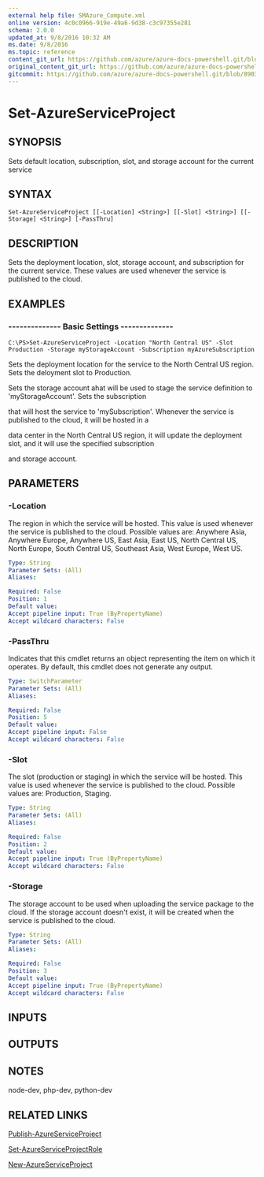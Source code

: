 ```yaml
---
external help file: SMAzure_Compute.xml
online version: 4c0c0966-919e-49a6-9d38-c3c97355e281
schema: 2.0.0
updated_at: 9/8/2016 10:32 AM
ms.date: 9/8/2016
ms.topic: reference
content_git_url: https://github.com/azure/azure-docs-powershell.git/blob/master/azureps-cmdlets-docs/Service%20Management/Compute%20Cmdlets/v1.0/Set-AzureServiceProject.md
original_content_git_url: https://github.com/azure/azure-docs-powershell.git/blob/master/azureps-cmdlets-docs/Service%20Management/Compute%20Cmdlets/v1.0/Set-AzureServiceProject.md
gitcommit: https://github.com/azure/azure-docs-powershell.git/blob/8903b0f1daa01932ac5fa167f377736de2df6709/azureps-cmdlets-docs/Service%20Management/Compute%20Cmdlets/v1.0/Set-AzureServiceProject.md
---
```


# Set-AzureServiceProject
## SYNOPSIS
Sets default location, subscription, slot, and storage account for the current service

## SYNTAX

```
Set-AzureServiceProject [[-Location] <String>] [[-Slot] <String>] [[-Storage] <String>] [-PassThru]
```

## DESCRIPTION
Sets the deployment location, slot, storage account, and subscription for the current service. 
These values are used whenever the service is published to the cloud.

## EXAMPLES

### --------------  Basic Settings --------------
```
C:\PS>Set-AzureServiceProject -Location "North Central US" -Slot Production -Storage myStorageAccount -Subscription myAzureSubscription
```

Sets the deployment location for the service to the North Central US region.
Sets the deloyment slot to Production.

Sets the storage account ahat will be used to stage the service definition to 'myStorageAccount'. 
Sets the subscription

that will host the service to 'mySubscription'. 
Whenever the service is published to the cloud, it will be hosted in a

data center in the North Central US region, it will update the deployment slot, and it will use the specified subscription

and storage account.

## PARAMETERS

### -Location
The region in which the service will be hosted.
This value is used whenever the service is published to the cloud.
Possible values are: Anywhere Asia, Anywhere Europe, Anywhere US, East Asia, East US, North Central US, North Europe, South Central US, Southeast Asia, West Europe, West US.

```yaml
Type: String
Parameter Sets: (All)
Aliases: 

Required: False
Position: 1
Default value: 
Accept pipeline input: True (ByPropertyName)
Accept wildcard characters: False
```

### -PassThru
Indicates that this cmdlet returns an object representing the item on which it operates.
By default, this cmdlet does not generate any output.

```yaml
Type: SwitchParameter
Parameter Sets: (All)
Aliases: 

Required: False
Position: 5
Default value: 
Accept pipeline input: False
Accept wildcard characters: False
```

### -Slot
The slot (production or staging) in which the service will be hosted.
This value is used whenever the service is published to the cloud.
Possible values are: Production, Staging.

```yaml
Type: String
Parameter Sets: (All)
Aliases: 

Required: False
Position: 2
Default value: 
Accept pipeline input: True (ByPropertyName)
Accept wildcard characters: False
```

### -Storage
The storage account to be used when uploading the service package to the cloud.
If the storage account doesn't exist, it will be created when the service is published to the cloud.

```yaml
Type: String
Parameter Sets: (All)
Aliases: 

Required: False
Position: 3
Default value: 
Accept pipeline input: True (ByPropertyName)
Accept wildcard characters: False
```

## INPUTS

## OUTPUTS

## NOTES
node-dev, php-dev, python-dev

## RELATED LINKS

[Publish-AzureServiceProject](4c0c0966-919e-49a6-9d38-c3c97355e281)

[Set-AzureServiceProjectRole](80fb7e11-389d-4341-9568-e1a1bc1789df)

[New-AzureServiceProject](68b3e4a9-7aff-4274-bd8c-0f664cb6e65d)


